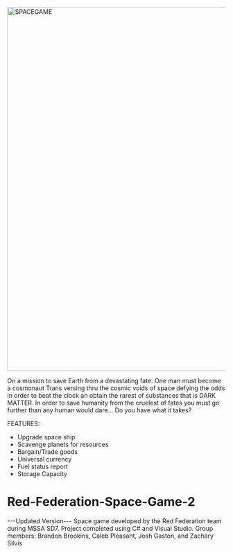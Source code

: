 <img width="840" alt="SPACEGAME" src="https://user-images.githubusercontent.com/60155133/75011822-6bfd8c80-5435-11ea-83a5-48e9ea1988c0.png">

On a mission to save Earth from a devastating fate. One man must become a cosmonaut
 Trans versing thru the cosmic voids of space defying the odds in order to beat the clock an obtain the rarest of substances that is DARK MATTER.
 In order to save humanity from the cruelest of fates you must go further than any human would dare… Do you have what it takes?
 
 

FEATURES: 
  * Upgrade space ship
  * Scavenge planets for resources
  * Bargain/Trade goods
  * Universal currency 
  * Fuel status report
  * Storage Capacity
  
  
  
  
  
  
# Red-Federation-Space-Game-2
---Updated Version---
Space game developed by the Red Federation team during MSSA SD7. Project completed using C# and Visual Studio. Group members: Brandon Brookins, Caleb Pleasant, Josh Gaston, and Zachary Silvis
